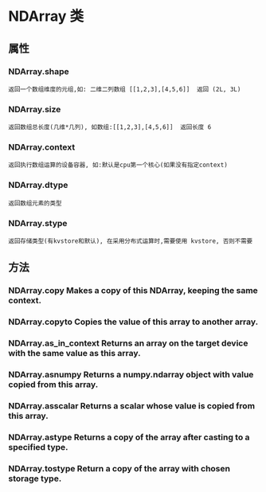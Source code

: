 # NDArray 类


## 属性

### NDArray.shape
    返回一个数组维度的元组,如: 二维二列数组 [[1,2,3],[4,5,6]]  返回 (2L, 3L)
### NDArray.size
    返回数组总长度(几维*几列), 如数组:[[1,2,3],[4,5,6]]  返回长度 6
### NDArray.context
    返回执行数组运算的设备容器, 如:默认是cpu第一个核心(如果没有指定context)
### NDArray.dtype
    返回数组元素的类型
### NDArray.stype
    返回存储类型(有kvstore和默认), 在采用分布式运算时,需要使用 kvstore, 否则不需要



## 方法

### NDArray.copy	Makes a copy of this NDArray, keeping the same context.

### NDArray.copyto	Copies the value of this array to another array.

### NDArray.as_in_context	Returns an array on the target device with the same value as this array.

### NDArray.asnumpy	Returns a numpy.ndarray object with value copied from this array.

### NDArray.asscalar	Returns a scalar whose value is copied from this array.

### NDArray.astype	Returns a copy of the array after casting to a specified type.

### NDArray.tostype	Return a copy of the array with chosen storage type.



